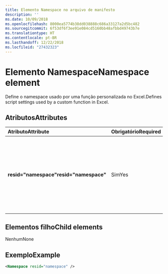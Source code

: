 ```yaml
---
title: Elemento Namespace no arquivo de manifesto
description: ''
ms.date: 10/09/2018
ms.openlocfilehash: 8000ea5774b38dd038888c686a33127a2d5bc482
ms.sourcegitcommit: 6f53df6f3ee91e084cd5160bb48afbbd49743b7e
ms.translationtype: HT
ms.contentlocale: pt-BR
ms.lasthandoff: 12/22/2018
ms.locfileid: "27432323"
---
```

# <a name="namespace-element"></a><span data-ttu-id="18198-102">Elemento Namespace</span><span class="sxs-lookup"><span data-stu-id="18198-102">Namespace element</span></span>

<span data-ttu-id="18198-103">Define o namespace usado por uma função personalizada no Excel.</span><span class="sxs-lookup"><span data-stu-id="18198-103">Defines script settings used by a custom function in Excel.</span></span>

## <a name="attributes"></a><span data-ttu-id="18198-104">Atributos</span><span class="sxs-lookup"><span data-stu-id="18198-104">Attributes</span></span>

|  <span data-ttu-id="18198-105">Atributo</span><span class="sxs-lookup"><span data-stu-id="18198-105">Attribute</span></span>  |  <span data-ttu-id="18198-106">Obrigatório</span><span class="sxs-lookup"><span data-stu-id="18198-106">Required</span></span>  |  <span data-ttu-id="18198-107">Descrição</span><span class="sxs-lookup"><span data-stu-id="18198-107">Description</span></span>  |
|:-----|:-----|:-----|
|  <span data-ttu-id="18198-108">**resid="namespace"**</span><span class="sxs-lookup"><span data-stu-id="18198-108">**resid="namespace"**</span></span>  |  <span data-ttu-id="18198-109">Sim</span><span class="sxs-lookup"><span data-stu-id="18198-109">Yes</span></span>  | <span data-ttu-id="18198-110">Deve corresponder ao título ShortStrings para sua função personalizada, especificada no elemento [Resources](resources.md).</span><span class="sxs-lookup"><span data-stu-id="18198-110">Should match the ShortStrings title for your custom function, specified within the [Resources](resources.md) element.</span></span> |

## <a name="child-elements"></a><span data-ttu-id="18198-111">Elementos filho</span><span class="sxs-lookup"><span data-stu-id="18198-111">Child elements</span></span>

<span data-ttu-id="18198-112">Nenhum</span><span class="sxs-lookup"><span data-stu-id="18198-112">None</span></span>

## <a name="example"></a><span data-ttu-id="18198-113">Exemplo</span><span class="sxs-lookup"><span data-stu-id="18198-113">Example</span></span>

```xml
<Namespace resid="namespace" />
```
